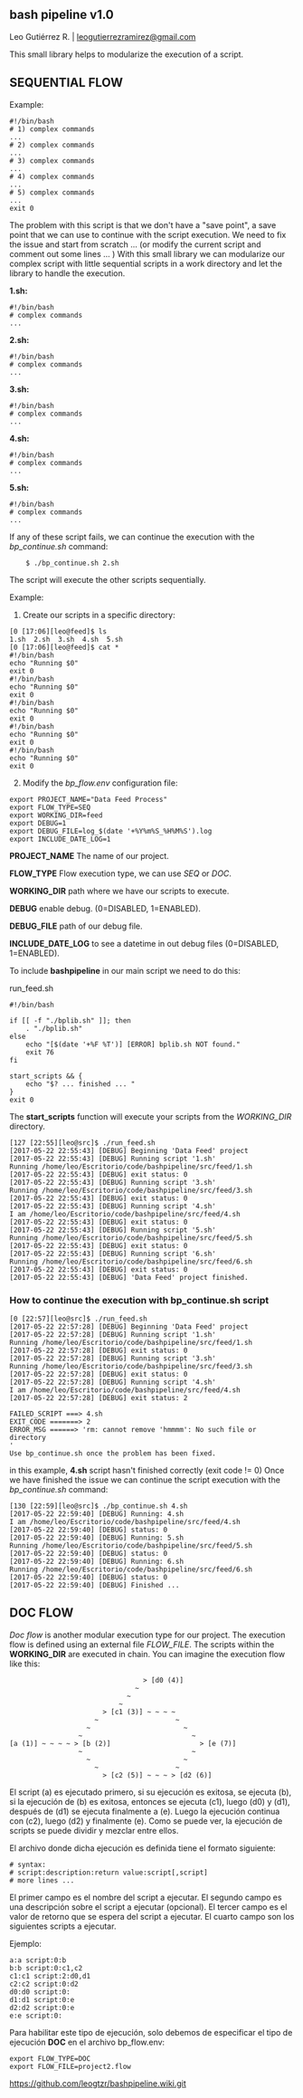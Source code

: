 bash pipeline v1.0
------------------
Leo Gutiérrez R. | leogutierrezramirez@gmail.com

This small library helps to modularize the execution of a script.

## SEQUENTIAL FLOW

Example:

```
#!/bin/bash
# 1) complex commands
...
# 2) complex commands
...
# 3) complex commands
...
# 4) complex commands
...
# 5) complex commands
...
exit 0
```

The problem with this script is that we don't have a "save point", a save point that we can use to continue with the script execution.
We need to fix the issue and start from scratch ... (or modify the current script and comment out some lines ... )
With this small library we can modularize our complex script with little sequential scripts in a work directory and let the library to handle the execution.


**1.sh:**
```
#!/bin/bash
# complex commands
...
```

**2.sh:**
```
#!/bin/bash
# complex commands
...
```

**3.sh:**
```
#!/bin/bash
# complex commands
...
```

**4.sh:**
```
#!/bin/bash
# complex commands
...
```

**5.sh:**
```
#!/bin/bash
# complex commands
...
```

If any of these script fails, we can continue the execution with the *bp_continue.sh* command:
```
	$ ./bp_continue.sh 2.sh
```	

The script will execute the other scripts sequentially.

Example:
1. Create our scripts in a specific directory:
```
[0 [17:06][leo@feed]$ ls
1.sh  2.sh  3.sh  4.sh  5.sh
[0 [17:06][leo@feed]$ cat *
#!/bin/bash
echo "Running $0"
exit 0
#!/bin/bash
echo "Running $0"
exit 0
#!/bin/bash
echo "Running $0"
exit 0
#!/bin/bash
echo "Running $0"
exit 0
#!/bin/bash
echo "Running $0"
exit 0
```
2. Modify the *bp_flow.env* configuration file:
```
export PROJECT_NAME="Data Feed Process"
export FLOW_TYPE=SEQ
export WORKING_DIR=feed
export DEBUG=1
export DEBUG_FILE=log_$(date '+%Y%m%S_%H%M%S').log
export INCLUDE_DATE_LOG=1
```

**PROJECT_NAME** The name of our project.

**FLOW_TYPE** Flow execution type, we can use _SEQ_ or _DOC_.

**WORKING_DIR** path where we have our scripts to execute.

**DEBUG** enable debug. (0=DISABLED, 1=ENABLED).

**DEBUG_FILE** path of our debug file.

**INCLUDE_DATE_LOG** to see a datetime in out debug files (0=DISABLED, 1=ENABLED).

To include **bashpipeline** in our main script we need to do this:

run_feed.sh
```
#!/bin/bash

if [[ -f "./bplib.sh" ]]; then
    . "./bplib.sh"
else
    echo "[$(date '+%F %T')] [ERROR] bplib.sh NOT found."
    exit 76
fi

start_scripts && {
    echo "$? ... finished ... "
}
exit 0

```

The **start_scripts** function will execute your scripts from the *WORKING_DIR* directory.


```
[127 [22:55][leo@src]$ ./run_feed.sh 
[2017-05-22 22:55:43] [DEBUG] Beginning 'Data Feed' project
[2017-05-22 22:55:43] [DEBUG] Running script '1.sh'
Running /home/leo/Escritorio/code/bashpipeline/src/feed/1.sh
[2017-05-22 22:55:43] [DEBUG] exit status: 0
[2017-05-22 22:55:43] [DEBUG] Running script '3.sh'
Running /home/leo/Escritorio/code/bashpipeline/src/feed/3.sh
[2017-05-22 22:55:43] [DEBUG] exit status: 0
[2017-05-22 22:55:43] [DEBUG] Running script '4.sh'
I am /home/leo/Escritorio/code/bashpipeline/src/feed/4.sh
[2017-05-22 22:55:43] [DEBUG] exit status: 0
[2017-05-22 22:55:43] [DEBUG] Running script '5.sh'
Running /home/leo/Escritorio/code/bashpipeline/src/feed/5.sh
[2017-05-22 22:55:43] [DEBUG] exit status: 0
[2017-05-22 22:55:43] [DEBUG] Running script '6.sh'
Running /home/leo/Escritorio/code/bashpipeline/src/feed/6.sh
[2017-05-22 22:55:43] [DEBUG] exit status: 0
[2017-05-22 22:55:43] [DEBUG] 'Data Feed' project finished.
```
### How to continue the execution with bp_continue.sh script
```
[0 [22:57][leo@src]$ ./run_feed.sh 
[2017-05-22 22:57:28] [DEBUG] Beginning 'Data Feed' project
[2017-05-22 22:57:28] [DEBUG] Running script '1.sh'
Running /home/leo/Escritorio/code/bashpipeline/src/feed/1.sh
[2017-05-22 22:57:28] [DEBUG] exit status: 0
[2017-05-22 22:57:28] [DEBUG] Running script '3.sh'
Running /home/leo/Escritorio/code/bashpipeline/src/feed/3.sh
[2017-05-22 22:57:28] [DEBUG] exit status: 0
[2017-05-22 22:57:28] [DEBUG] Running script '4.sh'
I am /home/leo/Escritorio/code/bashpipeline/src/feed/4.sh
[2017-05-22 22:57:28] [DEBUG] exit status: 2

FAILED_SCRIPT ===> 4.sh
EXIT_CODE =======> 2
ERROR_MSG ======> 'rm: cannot remove 'hmmmm': No such file or directory
'
Use bp_continue.sh once the problem has been fixed.

```
in this example, **4.sh** script hasn't finished correctly (exit code != 0)
Once we have finished the issue we can continue the script execution with the *bp_continue.sh* command:
```
[130 [22:59][leo@src]$ ./bp_continue.sh 4.sh
[2017-05-22 22:59:40] [DEBUG] Running: 4.sh
I am /home/leo/Escritorio/code/bashpipeline/src/feed/4.sh
[2017-05-22 22:59:40] [DEBUG] status: 0
[2017-05-22 22:59:40] [DEBUG] Running: 5.sh
Running /home/leo/Escritorio/code/bashpipeline/src/feed/5.sh
[2017-05-22 22:59:40] [DEBUG] status: 0
[2017-05-22 22:59:40] [DEBUG] Running: 6.sh
Running /home/leo/Escritorio/code/bashpipeline/src/feed/6.sh
[2017-05-22 22:59:40] [DEBUG] status: 0
[2017-05-22 22:59:40] [DEBUG] Finished ... 
```

## DOC FLOW
*Doc flow* is another modular execution type for our project. The execution flow is defined using an external file *FLOW_FILE*.
The scripts within the **WORKING_DIR** are executed in chain. You can imagine the execution flow like this:

```
                                 > [d0 (4)]
                               ~
                             ~
                           ~
                       > [c1 (3)] ~ ~ ~ ~
                     ~                   ~
                   ~                       ~
                 ~                           ~
[a (1)] ~ ~ ~ ~ > [b (2)]                      > [e (7)]
                 ~                           ~
                   ~                       ~
                     ~                   ~
                       > [c2 (5)] ~ ~ ~ > [d2 (6)]
```

El script (a) es ejecutado primero, si su ejecución es exitosa, se ejecuta (b), si la ejecución
de (b) es exitosa, entonces se ejecuta (c1), luego (d0) y (d1), después de (d1) se ejecuta finalmente a 
(e). Luego la ejecución continua con (c2), luego (d2) y finalmente (e).
Como se puede ver, la ejecución de scripts se puede dividir y mezclar entre ellos.

El archivo donde dicha ejecución es definida tiene el formato siguiente:

```
# syntax:
# script:description:return value:script[,script]
# more lines ...
```

El primer campo es el nombre del script a ejecutar.
El segundo campo es una descripción sobre el script a ejecutar (opcional).
El tercer campo es el valor de retorno que se espera del script a ejecutar. 
El cuarto campo son los siguientes scripts a ejecutar.

Ejemplo:
```
a:a script:0:b
b:b script:0:c1,c2
c1:c1 script:2:d0,d1
c2:c2 script:0:d2
d0:d0 script:0:
d1:d1 script:0:e
d2:d2 script:0:e
e:e script:0:
```

Para habilitar este tipo de ejecución, solo debemos de especificar el tipo de ejecución **DOC** en el archivo 
bp_flow.env:

```
export FLOW_TYPE=DOC
export FLOW_FILE=project2.flow
```

https://github.com/leogtzr/bashpipeline.wiki.git
